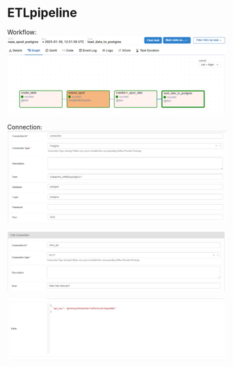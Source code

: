 # ETLpipeline

Workflow:
![Workflow_image](airflow.PNG)

Connection:
![Connection](Connection.PNG)

![Api](api_key.PNG)

![Api](api.PNG)

